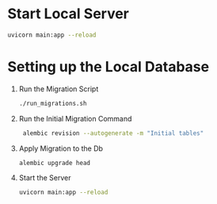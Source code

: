 # Start Local Server
```bash 
uvicorn main:app --reload
```

# Setting up the Local Database
1. Run the Migration Script
   ```bash
   ./run_migrations.sh
   ```

2. Run the Initial Migration Command
   ```bash
    alembic revision --autogenerate -m "Initial tables"
    ```

3. Apply Migration to the Db
   ```bash
   alembic upgrade head
   ```

4. Start the Server
   ```bash
   uvicorn main:app --reload
   ```